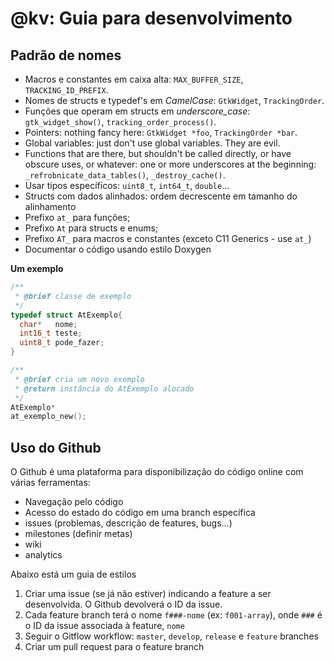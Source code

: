 # @kv: Guia para desenvolvimento 

## Padrão de nomes


- Macros e constantes em caixa alta: `MAX_BUFFER_SIZE`, `TRACKING_ID_PREFIX`.
- Nomes de structs e typedef's em *CamelCase*: `GtkWidget`, `TrackingOrder`.
- Funções que operam em structs em *underscore_case*: `gtk_widget_show()`, `tracking_order_process()`.
- Pointers: nothing fancy here: `GtkWidget *foo`, `TrackingOrder *bar`.
- Global variables: just don't use global variables. They are evil.
- Functions that are there, but shouldn't be called directly, or have obscure uses, or whatever: one or more underscores at the beginning: `_refrobnicate_data_tables()`, `_destroy_cache()`.
- Usar tipos específicos: `uint8_t`, `int64_t`, `double`...
- Structs com dados alinhados: ordem decrescente em tamanho do alinhamento
- Prefixo `at_` para funções;
- Prefixo `At` para structs e enums;
- Prefixo `AT_` para macros e constantes (exceto C11 Generics - use `at_`)
- Documentar o código usando estilo Doxygen

**Um exemplo**
```c
/**
 * @brief classe de exemplo
 */
typedef struct AtExemplo{
  char*   nome;
  int16_t teste;
  uint8_t pode_fazer;
}

/**
 * @brief cria um novo exemplo
 * @return instância do AtExemplo alocado
 */
AtExemplo*
at_exemplo_new();
```

## Uso do Github

O Github é uma plataforma para disponibilização do código online com várias ferramentas:

- Navegação pelo código
- Acesso do estado do código em uma branch específica
- issues (problemas, descrição de features, bugs...)
- milestones (definir metas)
- wiki
- analytics

Abaixo está um guia de estilos

1. Criar uma issue (se já não estiver) indicando a feature a ser desenvolvida. O Github devolverá o ID da issue.
2. Cada feature branch terá o nome `f###-nome` (ex: `f001-array`), onde `###` é o ID da issue associada à feature, `nome`
3. Seguir o Gitflow workflow: `master`, `develop`, `release` e `feature` branches
4. Criar um pull request para o feature branch